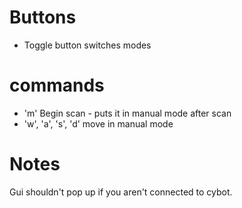 # Buttons
* Toggle button switches modes

# commands
* 'm' Begin scan - puts it in manual mode after scan
* 'w', 'a', 's', 'd' move in manual mode

# Notes
Gui shouldn't pop up if you aren't connected to cybot.

